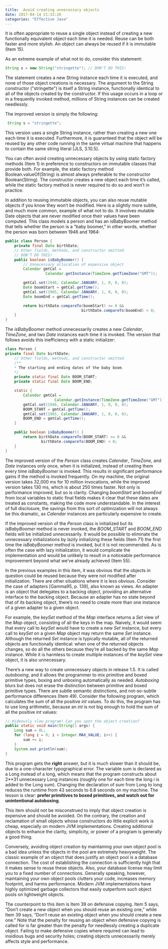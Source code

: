 ```yaml
---
title:  Avoid creating unnecessary objects
date: 2017-04-14 21:33:26
categories: "Effective Java"
---
```


It is often appropriate to reuse a single object instead of creating a new functionally equivalent object each time it is needed. Reuse can be both faster and more stylish. An object can always be reused if it is immutable (Item 15).

As an extreme example of what not to do, consider this statement:

```Java
String s = new String("stringette"); // DON'T DO THIS!
```

The statement creates a new String instance each time it is executed, and none of those object creations is necessary. The argument to the String constructor ("stringette") is itself a String instance, functionally identical to all of the objects created by the constructor. If this usage occurs in a loop or in a frequently
invoked method, millions of String instances can be created needlessly.

The improved version is simply the following:

```java
 String s = "stringette";
```

This version uses a single String instance, rather than creating a new one each time it is executed. Furthermore, it is guaranteed that the object will be reused by any other code running in the same virtual machine that happens to contain the same string literal [JLS, 3.10.5].

You can often avoid creating unnecessary objects by using static factory methods (Item 1) in preference to constructors on immutable classes that provide both. For example, the static factory method Boolean.valueOf(String) is almost always preferable to the constructor Boolean(String). The constructor creates a new object each time it’s called, while the static factory method is never required
to do so and won’t in practice.

In addition to reusing immutable objects, you can also reuse mutable objects if you know they won’t be modified. Here is a slightly more subtle, and much more common, example of what not to do. It involves mutable Date objects that are never modified once their values have been computed. This class models a
person and has an isBabyBoomer method that tells whether the person is a “baby boomer,” in other words, whether the person was born between 1946 and 1964:

<!--more-->

```java
public class Person {
    private final Date birthDate;
    // Other fields, methods, and constructor omitted
    // DON'T DO THIS!
    public boolean isBabyBoomer() {
        // Unnecessary allocation of expensive object
        Calendar gmtCal =
                  Calendar.getInstance(TimeZone.getTimeZone("GMT"));

        gmtCal.set(1946, Calendar.JANUARY, 1, 0, 0, 0);
        Date boomStart = gmtCal.getTime();
        gmtCal.set(1965, Calendar.JANUARY, 1, 0, 0, 0);
        Date boomEnd = gmtCal.getTime();

        return birthDate.compareTo(boomStart) >= 0 &&
                                  birthDate.compareTo(boomEnd) < 0;
    }
}
```

The _isBabyBoomer_ method unnecessarily creates a new _Calendar_, _TimeZone_,
and two _Date_ instances each time it is invoked. The version that follows avoids
this inefficiency with a static initializer:

```java
class Person {
private final Date birthDate;
    // Other fields, methods, and constructor omitted
    /**
    * The starting and ending dates of the baby boom.
    */
    private static final Date BOOM_START;
    private static final Date BOOM_END;

    static {
        Calendar gmtCal =
                      Calendar.getInstance(TimeZone.getTimeZone("GMT"));
        gmtCal.set(1946, Calendar.JANUARY, 1, 0, 0, 0);
        BOOM_START = gmtCal.getTime();
        gmtCal.set(1965, Calendar.JANUARY, 1, 0, 0, 0);
        BOOM_END = gmtCal.getTime();
    }

    public boolean isBabyBoomer() {
        return birthDate.compareTo(BOOM_START) >= 0 &&
                birthDate.compareTo(BOOM_END) < 0;
    }
}
```

The improved version of the _Person_ class creates _Calendar_, _TimeZone_, and _Date_ instances only once, when it is initialized, instead of creating them every time _isBabyBoomer_ is invoked. This results in significant performance gains if the method is invoked frequently. On my machine, the original version takes 32,000 ms for 10 million invocations, while the improved version takes 130 ms, which is about 250 times faster. Not only is performance improved, but so is clarity. Changing _boomStart_ and _boomEnd_ from local variables to static final fields makes it clear that these dates are treated as constants, making the code more understandable. In the interest of full disclosure, the savings from this sort of optimization will not always be this dramatic, as _Calendar_ instances are particularly expensive to create.

If the improved version of the _Person_ class is initialized but its _isBabyBoomer_ method is never invoked, the _BOOM_START_ and _BOOM_END_ fields will be initialized unnecessarily. It would be possible to eliminate the unnecessary initializations by lazily initializing these fields (Item 71) the first time the _isBabyBoomer_ method is invoked, but it is not recommended. As is often the case with lazy initialization, it would complicate the implementation and would be unlikely to result in a noticeable performance improvement beyond what we’ve already achieved (Item 55).

In the previous examples in this item, it was obvious that the objects in question could be reused because they were not modified after initialization. There are other situations where it is less obvious. Consider the case of adapters [Gamma95, p. 139], also known as views. An adapter is an object that delegates to a backing object, providing an alternative interface to the backing object. Because an adapter has no state beyond that of its backing object, there’s no need to create more than one instance of a given adapter to a given object.

For example, the _keySet_ method of the _Map_ interface returns a _Set_ view of the _Map_ object, consisting of all the keys in the map. Naively, it would seem that every call to _keySet_ would have to create a new _Set_ instance, but every call to _keySet_ on a given _Map_ object may return the same _Set_ instance. Although the returned _Set_ instance is typically mutable, all of the returned objects are functionally identical: when one of the returned objects changes, so do all the others because they’re all backed by the same _Map_ instance. While it is harmless to create multiple instances of the _keySet_ view object, it is also unnecessary.

There’s a new way to create unnecessary objects in release 1.5. It is called _autoboxing_, and it allows the programmer to mix primitive and boxed primitive types, boxing and unboxing automatically as needed. _Autoboxing_ blurs but does not erase the distinction between primitive and boxed primitive types. There are subtle semantic distinctions, and not-so-subtle performance differences (Item 49). Consider the following program, which calculates the sum of all the positive _int_ values. To do this, the program has to use long arithmetic, because an _int_ is not big enough to hold the sum of all the positive _int_ values:

```java
// Hideously slow program! Can you spot the object creation?
public static void main(String[] args) {
    Long sum = 0L;
    for (long i = 0; i < Integer.MAX_VALUE; i++) {
        sum += i;
    }
    System.out.println(sum);
}
```

This program gets the **right** answer, but it is much slower than it should be, due to a one-character typographical error. The variable sum is declared as a Long instead of a long, which means that the program constructs about 2**31 unnecessary Long instances (roughly one for each time the long i is added to the Long sum). Changing the declaration of sum from Long to long reduces the runtime from 43 seconds to 6.8 seconds on my machine. The lesson is clear: **prefer primitives to boxed primitives, and watch out for unintentional autoboxing**.

This item should not be misconstrued to imply that object creation is expensive and should be avoided. On the contrary, the creation and reclamation of small objects whose constructors do little explicit work is cheap, especially on modern JVM implementations. Creating additional objects to enhance the clarity, simplicity, or power of a program is generally a good thing.

Conversely, avoiding object creation by maintaining your own object pool is a bad idea unless the objects in the pool are extremely heavyweight. The classic example of an object that does justify an object pool is a database connection. The cost of establishing the connection is sufficiently high that it makes sense to reuse these objects. Also, your database license may limit you to a fixed number of connections. Generally speaking, however, maintaining your own object pools clutters your code, increases memory footprint, and harms performance. Modern JVM implementations have highly optimized garbage collectors that easily outperform such object pools on lightweight objects.

The counterpoint to this item is Item 39 on defensive copying. Item 5 says, “Don’t create a new object when you should reuse an existing one,” while Item 39 says, “Don’t reuse an existing object when you should create a new one.” Note that the penalty for reusing an object when defensive copying is called for is far greater than the penalty for needlessly creating a duplicate object. Failing to make defensive copies where required can lead to insidious bugs and security holes; creating objects unnecessarily merely affects style and performance.
